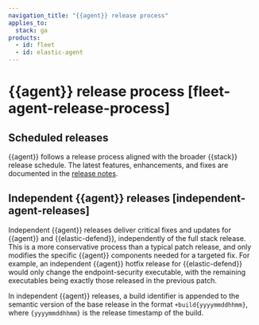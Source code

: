 ```yaml
---
navigation_title: "{{agent}} release process"
applies_to:
  stack: ga
products:
  - id: fleet
  - id: elastic-agent
---
```


# {{agent}} release process [fleet-agent-release-process]

## Scheduled releases

{{agent}} follows a release process aligned with the broader {{stack}} release schedule. The latest features, enhancements, and fixes are documented in the [release notes](../../release-notes/fleet-elastic-agent/index.md).

## Independent {{agent}} releases [independent-agent-releases]

Independent {{agent}} releases deliver critical fixes and updates for {{agent}} and {{elastic-defend}}, independently of the full stack release. This is a more conservative process than a typical patch release, and only modifies the specific {{agent}} components needed for a targeted fix. For example, an independent {{agent}} hotfix release for {{elastic-defend}} would only change the endpoint-security executable, with the remaining executables being exactly those released in the previous patch.

In independent {{agent}} releases, a build identifier is appended to the semantic version of the base release in the format `+build{yyyymmddhhmm}`, where `{yyyymmddhhmm}` is the release timestamp of the build.
